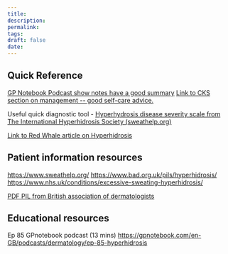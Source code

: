 ```yaml
---
title:
description: 
permalink: 
tags: 
draft: false
date:
---
```

## Quick Reference
[GP Notebook Podcast show notes have a good summary](https://gpnotebook.com/en-GB/podcasts/dermatology/ep-85-hyperhidrosis)
[Link to CKS section on management -- good self-care advice.](https://cks.nice.org.uk/topics/hyperhidrosis/management/management/)

Useful quick diagnostic tool - [Hyperhydrosis disease severity scale from The International Hyperhidrosis Society (sweathelp.org)](https://www.sweathelp.org/pdf/HDSS.pdf)

[Link to Red Whale article on Hyperhidrosis](https://www.redwhale.co.uk/content/hyperhidrosis)

## Patient information resources
https://www.sweathelp.org/
https://www.bad.org.uk/pils/hyperhidrosis/
https://www.nhs.uk/conditions/excessive-sweating-hyperhidrosis/

[PDF PIL from British association of dermatologists](https://cdn.bad.org.uk/uploads/2021/11/31003121/Hyperhidrosis-PIL-May-2022.pdf)
## Educational resources
Ep 85 GPnotebook podcast (13 mins)
https://gpnotebook.com/en-GB/podcasts/dermatology/ep-85-hyperhidrosis